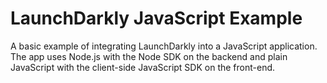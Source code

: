 # LaunchDarkly JavaScript Example

A basic example of integrating LaunchDarkly into a JavaScript application. The app uses Node.js with the Node SDK on the backend and plain JavaScript with the client-side JavaScript SDK on the front-end.
